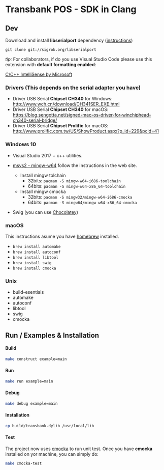 # Transbank POS - SDK in Clang

## Dev

Download and install **libserialport** dependency ([instructions](https://sigrok.org/wiki/Libserialport))

```git clone git://sigrok.org/libserialport```

*tip:* For collaborators, if do you use Visual Studio Code please use this extension with **default formatting enabled**:

[C/C++ IntelliSense by Microsoft](https://marketplace.visualstudio.com/items?itemName=ms-vscode.cpptools)

### Drivers (This depends on the serial adapter you have)
- Driver USB Serial **Chipset CH340** for Windows: <http://www.wch.cn/download/CH341SER_EXE.html>
- Driver USB Serial **Chipset CH340** for macOS: <https://blog.sengotta.net/signed-mac-os-driver-for-winchiphead-ch340-serial-bridge/>
- Driver USB Serial **Chipset Prolific** for macOS: <http://www.prolific.com.tw/US/ShowProduct.aspx?p_id=229&pcid=41>

### Windows 10

- Visual Studio 2017 + c++ utilities.

- [msys2 - mingw-w64](http://www.msys2.org/) follow the instructions in the web site.
    - Install mingw tolchain
        - 32bits: ```pacman -S mingw-w64-i686-toolchain```
        - 64bits: ```pacman -S mingw-w64-x86_64-toolchain```
    - Install mingw cmocka
        - 32bits: ```pacman -S mingw32/mingw-w64-i686-cmocka```
        - 64bits: ```pacman -S mingw64/mingw-w64-x86_64-cmocka```
- Swig (you can use [Chocolatey](https://chocolatey.org/))

### macOS

This instructions asume you have [homebrew](https://brew.sh/) installed.

- ```brew install automake```
- ```brew install autoconf```
- ```brew install libtool```
- ```brew install swig```
- ```brew install cmocka```

### Unix

- build-esentials
- automake
- autoconf
- libtool
- swig
- cmocka


## Run / Examples & Installation

#### Build

```bash
make construct example=main
```

#### Run

```bash
make run example=main
```

#### Debug

```bash
make debug example=main
```

#### Installation

```bash
cp build/transbank.dylib /usr/local/lib
```

#### Test
The project now uses [cmocka](https://cmocka.org) to run unit test.
Once you have **cmocka** installed on yor machine, you can simply do:

```bash
make cmocka-test
```